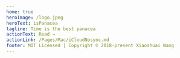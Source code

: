 ```yaml
---
home: true
heroImage: /logo.jpeg
heroText: isPanacea
tagline: Time is the best panacea
actionText: Read →
actionLink: /Pages/Mac/iCloudNosync.md
footer: MIT Licensed | Copyright © 2018-present Xiaoshuai Wang
---
```

